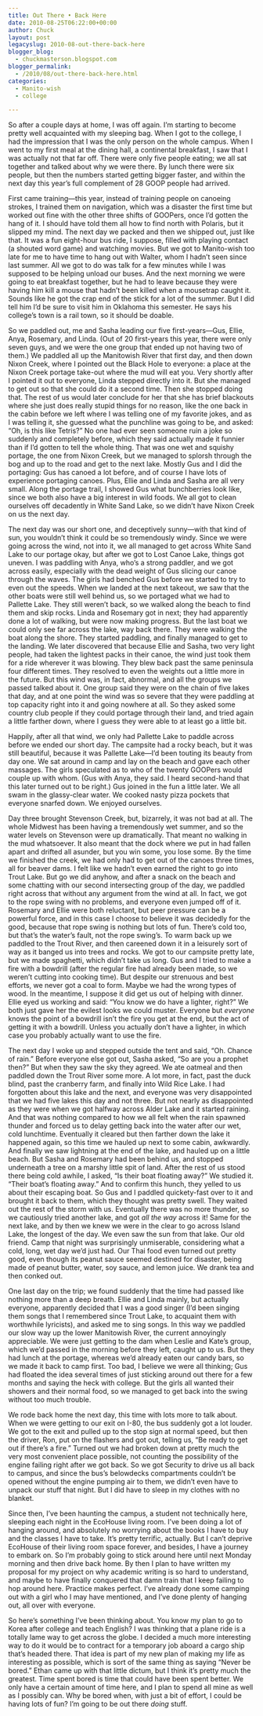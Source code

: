 ```yaml
---
title: Out There • Back Here
date: 2010-08-25T06:22:00+00:00
author: Chuck
layout: post
legacyslug: 2010-08-out-there-back-here
blogger_blog:
  - chuckmasterson.blogspot.com
blogger_permalink:
  - /2010/08/out-there-back-here.html
categories:
  - Manito-wish
  - college

---
```

So after a couple days at home, I was off again. I’m starting to become pretty
well acquainted with my sleeping bag. When I got to the college, I had the
impression that I was the only person on the whole campus. When I went to my
first meal at the dining hall, a continental breakfast, I saw that I was
actually not that far off. There were only five people eating; we all sat
together and talked about why we were there. By lunch there were six people,
but then the numbers started getting bigger faster, and within the next day
this year’s full complement of 28 GOOP people had arrived. 

First came training—this year, instead of training people on canoeing strokes,
I trained them on navigation, which was a disaster the first time but worked
out fine with the other three shifts of GOOPers, once I’d gotten the hang of
it. I should have told them all how to find north with Polaris, but it slipped
my mind. The next day we packed and then we shipped out, just like that. It was
a fun eight-hour bus ride, I suppose, filled with playing contact (a shouted
word game) and watching movies. But we got to Manito-wish too late for me to
have time to hang out with Walter, whom I hadn’t seen since last summer. All we
got to do was talk for a few minutes while I was supposed to be helping unload
our buses. And the next morning we were going to eat breakfast together, but he
had to leave because they were having him kill a mouse that hadn’t been killed
when a mousetrap caught it. Sounds like he got the crap end of the stick for a
lot of the summer. But I did tell him I’d be sure to visit him in Oklahoma this
semester. He says his college’s town is a rail town, so it should be doable.

So we paddled out, me and Sasha leading our five first-years—Gus, Ellie, Anya,
Rosemary, and Linda. (Out of 20 first-years this year, there were only seven
guys, and we were the one group that ended up not having two of them.) We
paddled all up the Manitowish River that first day, and then down Nixon Creek,
where I pointed out the Black Hole to everyone: a place at the Nixon Creek
portage take-out where the mud will eat you. Very shortly after I pointed it
out to everyone, Linda stepped directly into it. But she managed to get out so
that she could do it a second time. Then she stopped doing that. The rest of us
would later conclude for her that she has brief blackouts where she just does
really stupid things for no reason, like the one back in the cabin before we
left where I was telling one of my favorite jokes, and as I was telling it, she
guessed what the punchline was going to be, and asked: “Oh, is this like
Tetris?” No one had ever seen someone ruin a joke so suddenly and completely
before, which they said actually made it funnier than if I’d gotten to tell the
whole thing. That was one wet and squishy portage, the one from Nixon Creek,
but we managed to splorsh through the bog and up to the road and get to the
next lake. Mostly Gus and I did the portaging: Gus has canoed a lot before, and
of course I have lots of experience portaging canoes. Plus, Ellie and Linda and
Sasha are all very small. Along the portage trail, I showed Gus what
bunchberries look like, since we both also have a big interest in wild foods.
We all got to clean ourselves off decadently in White Sand Lake, so we didn’t
have Nixon Creek on us the next day.

The next day was our short one, and deceptively sunny—with that kind of sun,
you wouldn’t think it could be so tremendously windy. Since we were going
across the wind, not into it, we all managed to get across White Sand Lake to
our portage okay, but after we got to Lost Canoe Lake, things got uneven. I was
paddling with Anya, who’s a strong paddler, and we got across easily,
especially with the dead weight of Gus slicing our canoe through the waves. The
girls had benched Gus before we started to try to even out the speeds. When we
landed at the next takeout, we saw that the other boats were still well behind
us, so we portaged what we had to Pallette Lake. They still weren’t back, so we
walked along the beach to find them and skip rocks. Linda and Rosemary got in
next; they had apparently done a lot of walking, but were now making progress.
But the last boat we could only see far across the lake, way back there. They
were walking the boat along the shore. They started paddling, and finally
managed to get to the landing. We later discovered that because Ellie and
Sasha, two very light people, had taken the lightest packs in their canoe, the
wind just took them for a ride wherever it was blowing. They blew back past the
same peninsula four different times. They resolved to even the weights out a
little more in the future. But this wind was, in fact, abnormal, and all the
groups we passed talked about it. One group said they were on the chain of five
lakes that day, and at one point the wind was so severe that they were paddling
at top capacity right into it and going nowhere at all. So they asked some
country club people if they could portage through their land, and tried again a
little farther down, where I guess they were able to at least go a little bit.

Happily, after all that wind, we only had Pallette Lake to paddle across before
we ended our short day. The campsite had a rocky beach, but it was still
beautiful, because it was Pallette Lake—I’d been touting its beauty from day
one. We sat around in camp and lay on the beach and gave each other massages.
The girls speculated as to who of the twenty GOOPers would couple up with whom.
(Gus with Anya, they said. I heard second-hand that this later turned out to be
right.) Gus joined in the fun a little later. We all swam in the glassy-clear
water. We cooked nasty pizza pockets that everyone snarfed down. We enjoyed
ourselves.

Day three brought Stevenson Creek, but, bizarrely, it was not bad at all. The
whole Midwest has been having a tremendously wet summer, and so the water
levels on Stevenson were up dramatically. That meant no walking in the mud
whatsoever. It also meant that the dock where we put in had fallen apart and
drifted all asunder, but you win some, you lose some. By the time we finished
the creek, we had only had to get out of the canoes three times, all for beaver
dams. I felt like we hadn’t even earned the right to go into Trout Lake. But go
we did anyhow, and after a snack on the beach and some chatting with our second
intersecting group of the day, we paddled right across that without any
argument from the wind at all. In fact, we got to the rope swing with no
problems, and everyone even jumped off of it. Rosemary and Ellie were both
reluctant, but peer pressure can be a powerful force, and in this case I choose
to believe it was decidedly for the good, because that rope swing is nothing
but lots of fun. There’s cold too, but that’s the water’s fault, not the rope
swing’s. To warm back up we paddled to the Trout River, and then careened down
it in a leisurely sort of way as it banged us into trees and rocks. We got to
our campsite pretty late, but we made spaghetti, which didn’t take us long. Gus
and I tried to make a fire with a bowdrill (after the regular fire had already
been made, so we weren’t cutting into cooking time). But despite our strenuous
and best efforts, we never got a coal to form. Maybe we had the wrong types of
wood. In the meantime, I suppose it did get us out of helping with dinner.
Ellie eyed us working and said: “You know we do have a lighter, right?” We both
just gave her the evilest looks we could muster. Everyone but *everyone* knows
the point of a bowdrill isn’t the fire you get at the end, but the act of
getting it with a bowdrill. Unless you actually don’t have a lighter, in which
case you probably actually want to use the fire.

The next day I woke up and stepped outside the tent and said, “Oh. Chance of
rain.” Before everyone else got out, Sasha asked, “So are you a prophet then?”
But when they saw the sky they agreed. We ate oatmeal and then paddled down the
Trout River some more. A lot more, in fact, past the duck blind, past the
cranberry farm, and finally into Wild Rice Lake. I had forgotten about this
lake and the next, and everyone was very disappointed that we had five lakes
this day and not three. But not nearly as disappointed as they were when we got
halfway across Alder Lake and it started raining. And that was nothing compared
to how we all felt when the rain spawned thunder and forced us to delay getting
back into the water after our wet, cold lunchtime. Eventually it cleared but
then farther down the lake it happened again, so this time we hauled up next to
some cabin, awkwardly. And finally we saw lightning at the end of the lake, and
hauled up on a little beach. But Sasha and Rosemary had been behind us, and
stopped underneath a tree on a marshy little spit of land. After the rest of us
stood there being cold awhile, I asked, “Is their boat floating away?” We
studied it. “Their boat’s floating away.” And to confirm this hunch, they
yelled to us about their escaping boat. So Gus and I paddled quickety-fast over
to it and brought it back to them, which they thought was pretty swell. They
waited out the rest of the storm with us. Eventually there was no more thunder,
so we cautiously tried another lake, and got *all the way* across it! Same for
the next lake, and by then we knew we were in the clear to go across Island
Lake, the longest of the day. We even saw the sun from that lake. Our old
friend. Camp that night was surprisingly unmiserable, considering what a cold,
long, wet day we’d just had. Our Thai food even turned out pretty good, even
though its peanut sauce seemed destined for disaster, being made of peanut
butter, water, soy sauce, and lemon juice. We drank tea and then conked out.

One last day on the trip; we found suddenly that the time had passed like
nothing more than a deep breath. Ellie and Linda mainly, but actually everyone,
apparently decided that I was a good singer (I’d been singing them songs that I
remembered since Trout Lake, to acquaint them with worthwhile lyricists), and
asked me to sing songs. In this way we paddled our slow way up the lower
Manitowish River, the current annoyingly appreciable. We were just getting to
the dam when Leslie and Kate’s group, which we’d passed in the morning before
they left, caught up to us. But they had lunch at the portage, whereas we’d
already eaten our candy bars, so we made it back to camp first. Too bad, I
believe we were all thinking; Gus had floated the idea several times of just
sticking around out there for a few months and saying the heck with college.
But the girls all wanted their showers and their normal food, so we managed to
get back into the swing without too much trouble.

We rode back home the next day, this time with lots more to talk about. When we
were getting to our exit on I-80, the bus suddenly got a lot louder. We got to
the exit and pulled up to the stop sign at normal speed, but then the driver,
Ron, put on the flashers and got out, telling us, “Be ready to get out if
there’s a fire.” Turned out we had broken down at pretty much the very most
convenient place possible, not counting the possibility of the engine failing
right after we got back. So we got Security to drive us all back to campus, and
since the bus’s belowdecks compartments couldn’t be opened without the engine
pumping air to them, we didn’t even have to unpack our stuff that night. But I
did have to sleep in my clothes with no blanket.

Since then, I’ve been haunting the campus, a student not technically here,
sleeping each night in the EcoHouse living room. I’ve been doing a lot of
hanging around, and absolutely no worrying about the books I have to buy and
the classes I have to take. It’s pretty terrific, actually. But I can’t deprive
EcoHouse of their living room space forever, and besides, I have a journey to
embark on. So I’m probably going to stick around here until next Monday morning
and then drive back home. By then I plan to have written my proposal for my
project on why academic writing is so hard to understand, and maybe to have
finally conquered that damn train that I keep failing to hop around here.
Practice makes perfect. I’ve already done some camping out with a girl who I
may have mentioned, and I’ve done plenty of hanging out, all over with
everyone.

So here’s something I’ve been thinking about. You know my plan to go to Korea
after college and teach English? I was thinking that a plane ride is a totally
lame way to get across the globe. I decided a much more interesting way to do
it would be to contract for a temporary job aboard a cargo ship that’s headed
there. That idea is part of my new plan of making my life as interesting as
possible, which is sort of the same thing as saying “Never be bored.” Ethan
came up with that little dictum, but I think it’s pretty much the greatest.
Time spent bored is time that could have been spent better. We only have a
certain amount of time here, and I plan to spend all mine as well as I possibly
can. Why be bored when, with just a bit of effort, I could be having lots of
fun? I’m going to be out there *doing* stuff.


